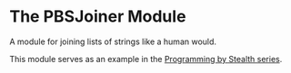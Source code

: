 # The PBSJoiner Module

A module for joining lists of strings like a human would.

This module serves as an example in the [Programming by Stealth series](https://pbs.bartificer.net).